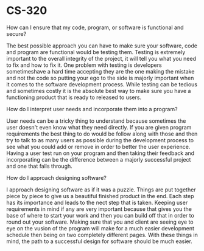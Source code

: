 # CS-320

How can I ensure that my code, program, or software is functional and secure?

The best possible approach you can have to make sure your software, code and program are functional would be testing them. Testing is extremely important to the overall integrity of the project, it will tell you what you need to fix and how to fix it. One problem with testing is developers sometimeshave a hard time accepting they are the one making the mistake and not the code so putting your ego to the side is majorly important when it comes to the software development process. While testing can be tedious and sometimes costly it is the absolute best way to make sure you have a functioning product that is ready to released to users.

How do I interpret user needs and incorporate them into a program?

User needs can be a tricky thing to understand because sometimes the user doesn't even know what they need directly. If you are given program requirements the best thing to do would be follow along with those and then try to talk to as many users as possible during the development process to see what you could add or remove in order to better the user experience. Having a user test run on your program and then taking their feedback and incorporating can be the difference between a majorly successful project and one that falls through.

How do I approach designing software?

I approach designing software as if it was a puzzle. Things are put together piece by piece to give us a beautiful finished product in the end. Each step has its importance and leads to the nect step that is taken. Keeping user requirements in mind if any are very important because that gives you the base of where to start your work and then you can build off that in order to round out your software. Making sure that you and client are seeing eye to eye on the vusion of the program will make for a much easier development schedule then being on two completely different pages. With these things in mind, the path to a successful design for software should be much easier.
